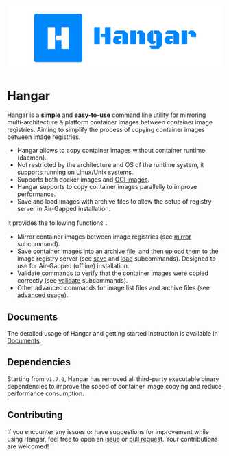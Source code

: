 ![](/images/logo.png)

# Hangar

Hangar is a **simple** and **easy-to-use** command line utility for mirroring multi-architecture & platform container images between container image registries. Aiming to simplify the process of copying container images between image registries.

- Hangar allows to copy container images without container runtime (daemon).
- Not restricted by the architecture and OS of the runtime system, it supports running on Linux/Unix systems.
- Supports both docker images and [OCI images](https://github.com/opencontainers/image-spec).
- Hangar supports to copy container images parallelly to improve performance.
- Save and load images with archive files to allow the setup of registry server in Air-Gapped installation.

It provides the following functions：

- Mirror container images between image registries (see [mirror](/docs/mirror/mirror) subcommand).
- Save container images into an archive file, and then upload them to the image registry server (see [save](/docs/save/save) and [load](/docs/load/load) subcommands). Designed to use for Air-Gapped (offline) installation.
- Validate commands to verify that the container images were copied correctly (see [validate](/docs/advanced-usage/validate) subcommands).
- Other advanced commands for image list files and archive files (see [advanced usage](/docs/advanced-usage/)).

## Documents

The detailed usage of Hangar and getting started instruction is available in [Documents](/docs/).

## Dependencies

Starting from `v1.7.0`, Hangar has removed all third-party executable binary dependencies to improve the speed of container image copying and reduce performance consumption.

## Contributing

If you encounter any issues or have suggestions for improvement while using Hangar, feel free to open an [issue](https://github.com/cnrancher/hangar/issues) or [pull request](https://github.com/cnrancher/hangar/pulls). Your contributions are welcomed!
